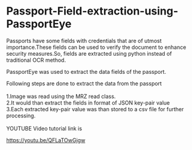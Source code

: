 # Passport-Field-extraction-using-PassportEye
Passports have some fields with credentials that are of utmost importance.These fields can be used to verify the document to enhance security measures.So, fields are extracted using python instead of traditional OCR method. 

PassportEye was used to extract the data fields of the passport.<br/>

Following steps are done to extract the data from the passport<br/>
<br/>
1.Image was read using  the MRZ read class.<br/>
2.It would than extract the fields in format of JSON key-pair value<br/>
3.Each extracted key-pair value was than stored to a csv file for further processing.<br/>
<br/>
YOUTUBE Video tutorial link is

https://youtu.be/QFLaTOwGjgw
